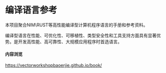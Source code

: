 # 编译语言参考

本项目聚合NIM\RUST等高性能编译型计算机程序语言的手册和参考资料。


编译型语言在性能、可优化性、可移植性、类型安全性和工具支持方面具有显著优势。是开发高性能、高可靠性、大规模应用程序时首选语言。


#### 内容浏览

https://vectorworkshopbaoerjie.github.io/book/


